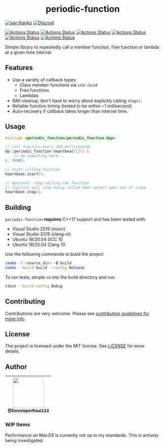 <h1 align="center">
periodic-function
</h1>

[![say thanks](https://img.shields.io/badge/Say%20Thanks-👍-1EAEDB.svg)](https://github.com/DeveloperPaul123/periodic-function/stargazers)
[![Discord](https://img.shields.io/discord/652515194572111872)](https://img.shields.io/discord/652515194572111872)

[![Actions Status](https://github.com/DeveloperPaul123/periodic-function/workflows/MacOS/badge.svg)](https://github.com/DeveloperPaul123/periodic-function/actions)
[![Actions Status](https://github.com/DeveloperPaul123/periodic-function/workflows/Windows/badge.svg)](https://github.com/DeveloperPaul123/periodic-function/actions)
[![Actions Status](https://github.com/DeveloperPaul123/periodic-function/workflows/Ubuntu/badge.svg)](https://github.com/DeveloperPaul123/periodic-function/actions)
[![Actions Status](https://github.com/DeveloperPaul123/periodic-function/workflows/Ubuntu-20.04/badge.svg)](https://github.com/DeveloperPaul123/periodic-function/actions)
[![Actions Status](https://github.com/DeveloperPaul123/periodic-function/workflows/Style/badge.svg)](https://github.com/DeveloperPaul123/periodic-function/actions)
[![Actions Status](https://github.com/DeveloperPaul123/periodic-function/workflows/Install/badge.svg)](https://github.com/DeveloperPaul123/periodic-function/actions)

Simple library to repeatedly call a member function, free function or lambda at a given time interval.

## Features

* Use a variety of callback types:
  * Class member functions via `std::bind`
  * Free functions
  * Lambdas
* RAII cleanup, don't have to worry about explicitly calling `stop()`.
* Reliable function timing (tested to be within ~1 millisecond)
* Auto-recovery if callback takes longer than interval time.

## Usage

```cpp
#include <periodic_function/periodic_function.hpp>

// call function every 300 milliseconds
dp::periodic_function heartbeat([]() {
    // do something here...
}, 300U);

// start calling function
heartbeat.start();

// optional: stop calling the function
// function will stop being called when object goes out of scope
heartbeat.stop();
```

## Building

`periodic-function` **requires** C++17 support and has been tested with:

* Visual Studio 2019 (msvc)
* Visual Studio 2019 (clang-cl)
* Ubuntu 18/20.04 GCC 10
* Ubuntu 18/20.04 Clang 10

Use the following commands to build the project

```bash
cmake -S <source_dir> -B build
cmake --build build --config Release
```

To run tests, simple `cd` into the build directory and run:

```bash
ctest --build-config Debug
```

## Contributing

Contributions are very welcome. Please see [contribution guidelines for more info](CONTRIBUTING.md).

## License

The project is licensed under the MIT license. See [LICENSE](LICENSE) for more details.

## Author

| [<img src="https://avatars0.githubusercontent.com/u/6591180?s=460&v=4" width="100"><br><sub>@DeveloperPaul123</sub>](https://github.com/DeveloperPaul123) |
|:----:|

### WIP Items

Performance on MacOS is currently not up to my standards. This is actively being investigated.
